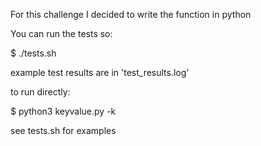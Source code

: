 For this challenge I decided to write the function in python

You can run the tests so:

$ ./tests.sh

example test results are in 'test_results.log'

to run directly:

$ python3 keyvalue.py -k <key> <object-in-json-stringified>

see tests.sh for examples
